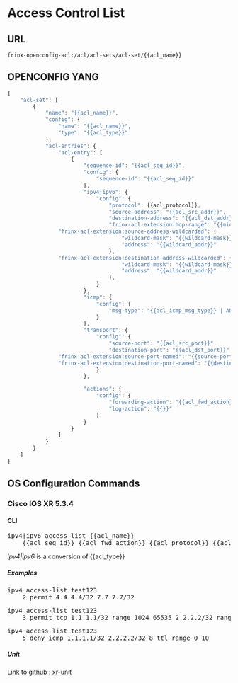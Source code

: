 # Access Control List

## URL

```
frinx-openconfig-acl:/acl/acl-sets/acl-set/{{acl_name}}
```

## OPENCONFIG YANG


```javascript
{
    "acl-set": [
        {
            "name": "{{acl_name}}",
            "config": {
            	"name": "{{acl_name}}",
            	"type": "{{acl_type}}"
            },
            "acl-entries": {
                "acl-entry": [
                    {
                        "sequence-id": "{{acl_seq_id}}",
                        "config": {
                            "sequence-id": "{{acl_seq_id}}"
                        },
                        "ipv4|ipv6": {
                            "config": {
                            	"protocol": {{acl_protocol}},
                            	"source-address": "{{acl_src_addr}}",
                            	"destination-address": "{{acl_dst_addr}}",
                            	"frinx-acl-extension:hop-range": "{{min_acl_ttl}}..{{max_acl_ttl}}",
				"frinx-acl-extension:source-address-wildcarded": {
                                    "wildcard-mask": "{{wildcard-mask}}",
                                    "address": "{{wildcard_addr}}"
                                },
				"frinx-acl-extension:destination-address-wildcarded": {
                                    "wildcard-mask": "{{wildcard-mask}}",
                                    "address": "{{wildcard_addr}}"
                                },
                            }
                        },
                        "icmp": {
                            "config": {
                            	"msg-type": "{{acl_icmp_msg_type}} | ANY"
                            }
                        },
                        "transport": {
                            "config": {
                            	"source-port": "{{acl_src_port}}",
                            	"destination-port": "{{acl_dst_port}}"
				"frinx-acl-extension:source-port-named": "{{source-port-named}}"
				"frinx-acl-extension:destination-port-named": "{{destination-port-named}}"
                            }
                        },

                        "actions": {
                            "config": {
                            	"forwarding-action": "{{acl_fwd_action}}",
                            	"log-action": "{{}}"
                            }
                        }
                    }
                ]
            }
        }
    ]
}
```

## OS Configuration Commands

### Cisco IOS XR 5.3.4

#### CLI

<pre>
ipv4|ipv6 access-list {{acl_name}} 
	{{acl_seq_id}} {{acl_fwd_action}} {{acl_protocol}} {{acl_src_addr}} {range {{acl_src_port}} }  {{acl_dst_addr}} {range {{acl_dst_port}} } {{acl_icmp_msg_type}} ttl range {{min_acl_ttl}} {{max_acl_ttl}}
</pre>

*ipv4|ipv6* is a conversion of {{acl_type}}


##### Examples

<pre>
ipv4 access-list test123
	2 permit 4.4.4.4/32 7.7.7.7/32
</pre>

<pre>
ipv4 access-list test123
	3 permit tcp 1.1.1.1/32 range 1024 65535 2.2.2.2/32 range 0 1023
</pre>

<pre>
ipv4 access-list test123
	5 deny icmp 1.1.1.1/32 2.2.2.2/32 8 ttl range 0 10
</pre>

##### Unit

Link to github : [xr-unit](https://github.com/FRINXio/cli-units/tree/master/ios-xr/acl)
